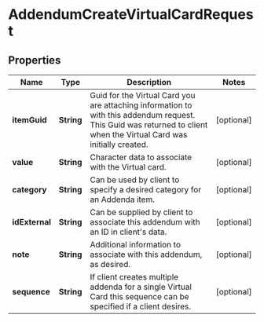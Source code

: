 

# AddendumCreateVirtualCardRequest


## Properties

| Name | Type | Description | Notes |
|------------ | ------------- | ------------- | -------------|
|**itemGuid** | **String** | Guid for the Virtual Card you are attaching information to with this addendum request. This Guid was returned to client when the Virtual Card was initially created. |  [optional] |
|**value** | **String** | Character data to associate with the Virtual card. |  [optional] |
|**category** | **String** | Can be used by client to specify a desired category for an Addenda item. |  [optional] |
|**idExternal** | **String** | Can be supplied by client to associate this addendum with an ID in client&#39;s data. |  [optional] |
|**note** | **String** | Additional information to associate with this addendum, as desired. |  [optional] |
|**sequence** | **String** | If client creates multiple addenda for a single Virtual Card this sequence can be specified if a client desires. |  [optional] |



